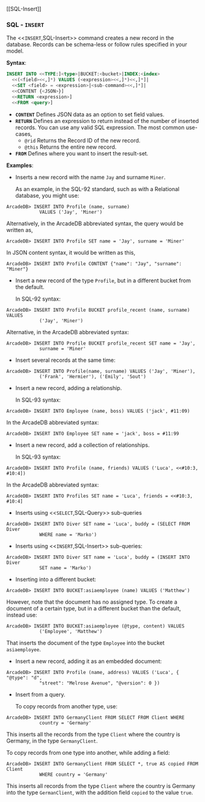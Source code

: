 [[SQL-Insert]]
### SQL - `INSERT`

The <<`INSERT`,SQL-Insert>> command creates a new record in the database.  Records can be schema-less or follow rules specified in your model.

**Syntax**:

```sql
INSERT INTO <<TYPE:]<type>|BUCKET:<bucket>|INDEX:<index>
  <<(<field><<,]*) VALUES (<expression><<,]*)<<,]*]|
  <<SET <field> = <expression>|<sub-command><<,]*]|
  <<CONTENT {<JSON>}]
  <<RETURN <expression>] 
  <<FROM <query>]
```

- **`CONTENT`** Defines JSON data as an option to set field values.
- **`RETURN`** Defines an expression to return instead of the number of inserted records.  You can use any valid SQL expression.  The most common use-cases,
  - `@rid` Returns the Record ID of the new record.
  - `@this` Returns the entire new record.
- **`FROM`** Defines where you want to insert the result-set.

**Examples**:

- Inserts a new record with the name `Jay` and surname `Miner`.

  As an example, in the SQL-92 standard, such as with a Relational database, you might use:

```
ArcadeDB> INSERT INTO Profile (name, surname) 
            VALUES ('Jay', 'Miner')
```

  Alternatively, in the ArcadeDB abbreviated syntax, the query would be written as,

```
ArcadeDB> INSERT INTO Profile SET name = 'Jay', surname = 'Miner'
```

  In JSON content syntax, it would be written as this,

```
ArcadeDB> INSERT INTO Profile CONTENT {"name": "Jay", "surname": "Miner"}
```

- Insert a new record of the type `Profile`, but in a different bucket from the default.  

  In SQL-92 syntax:

```
ArcadeDB> INSERT INTO Profile BUCKET profile_recent (name, surname) VALUES 
            ('Jay', 'Miner')
```

  Alternative, in the ArcadeDB abbreviated syntax:

```
ArcadeDB> INSERT INTO Profile BUCKET profile_recent SET name = 'Jay', 
            surname = 'Miner'
```

- Insert several records at the same time:

```
ArcadeDB> INSERT INTO Profile(name, surname) VALUES ('Jay', 'Miner'), 
            ('Frank', 'Hermier'), ('Emily', 'Sout')
```

- Insert a new record, adding a relationship.

  In SQL-93 syntax:

```
ArcadeDB> INSERT INTO Employee (name, boss) VALUES ('jack', #11:09)
```

  In the ArcadeDB abbreviated syntax:

```
ArcadeDB> INSERT INTO Employee SET name = 'jack', boss = #11:99
```

- Insert a new record, add a collection of relationships.

  In SQL-93 syntax:

```
ArcadeDB> INSERT INTO Profile (name, friends) VALUES ('Luca', <<#10:3, #10:4])
```

  In the ArcadeDB abbreviated syntax:

```
ArcadeDB> INSERT INTO Profiles SET name = 'Luca', friends = <<#10:3, #10:4]
```

- Inserts using <<`SELECT`,SQL-Query>> sub-queries

```
ArcadeDB> INSERT INTO Diver SET name = 'Luca', buddy = (SELECT FROM Diver 
            WHERE name = 'Marko')
```

- Inserts using <<`INSERT`,SQL-Insert>> sub-queries:

```
ArcadeDB> INSERT INTO Diver SET name = 'Luca', buddy = (INSERT INTO Diver 
            SET name = 'Marko')
```

- Inserting into a different bucket:

```
ArcadeDB> INSERT INTO BUCKET:asiaemployee (name) VALUES ('Matthew')
```

  However, note that the document has no assigned type.  To create a document of a certain type, but in a different bucket than the default, instead use:

```
ArcadeDB> INSERT INTO BUCKET:asiaemployee (@type, content) VALUES 
            ('Employee', 'Matthew')
```

  That inserts the document of the type `Employee` into the bucket `asiaemployee`.

- Insert a new record, adding it as an embedded document:

```
ArcadeDB> INSERT INTO Profile (name, address) VALUES ('Luca', { "@type": "d", 
            "street": "Melrose Avenue", "@version": 0 })
```

- Insert from a query.

  To copy records from another type, use:

```
ArcadeDB> INSERT INTO GermanyClient FROM SELECT FROM Client WHERE 
            country = 'Germany'
```

  This inserts all the records from the type `Client` where the country is Germany, in the type `GermanyClient`.

  To copy records from one type into another, while adding a field:

```
ArcadeDB> INSERT INTO GermanyClient FROM SELECT *, true AS copied FROM Client 
            WHERE country = 'Germany'
```

  This inserts all records from the type `Client` where the country is Germany into the type `GermanClient`, with the addition field `copied` to the value `true`.
